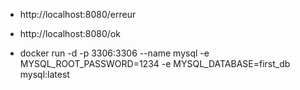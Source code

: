 - http://localhost:8080/erreur
- http://localhost:8080/ok

- docker run -d -p 3306:3306 --name mysql -e MYSQL_ROOT_PASSWORD=1234 -e MYSQL_DATABASE=first_db mysql:latest

